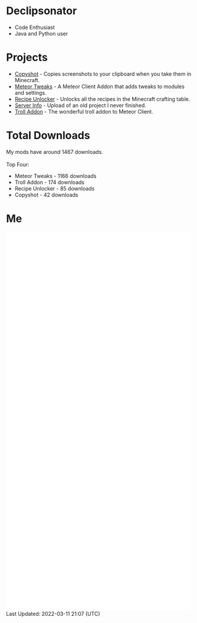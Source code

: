 # Declipsonator
- Code Enthusiast
- Java and Python user
# Projects
- [Copyshot](https://github.com/Declipsonator/Copyshot) - Copies screenshots to your clipboard when you take them in Minecraft.
- [Meteor Tweaks](https://github.com/Declipsonator/Meteor-Tweaks) - A Meteor Client Addon that adds tweaks to modules and settings.
- [Recipe Unlocker](https://github.com/Declipsonator/Recipe-Unlocker) - Unlocks all the recipes in the Minecraft crafting table.
- [Server Info](https://github.com/Declipsonator/Server-Info) - Upload of an old project I never finished.
- [Troll Addon](https://github.com/Declipsonator/Troll-Addon) - The wonderful troll addon to Meteor Client.


# Total Downloads
My mods have around 1467 downloads. \
\
Top Four:
- Meteor Tweaks - 1166 downloads  
- Troll Addon - 174 downloads  
- Recipe Unlocker - 85 downloads  
- Copyshot - 42 downloads  


# Me
<img align="center" src="/github-metrics.svg" alt="Metrics">
Last Updated: 2022-03-11 21:07 (UTC)
